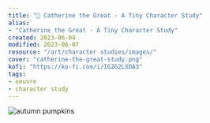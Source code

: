 ```yaml
---
title: "👑 Catherine the Great - A Tiny Character Study"
alias:
- "Catherine the Great - A Tiny Character Study"
created: 2023-06-04
modified: 2023-06-07
resource: "/art/character studies/images/"
cover: "catherine-the-great-study.png"
kofi: "https://ko-fi.com/i/IG2G2LXDA3"
tags:
- oeuvre
- character study
---
```


![autumn pumpkins](/art/character%20studies/images/catherine-the-great-study.png)